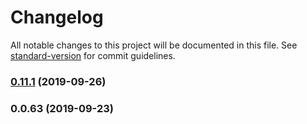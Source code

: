 # Changelog

All notable changes to this project will be documented in this file. See [standard-version](https://github.com/conventional-changelog/standard-version) for commit guidelines.

### [0.11.1](https://github.com/dialogs/api-schema/compare/v0.11.0...v0.11.1) (2019-09-26)

### 0.0.63 (2019-09-23)
